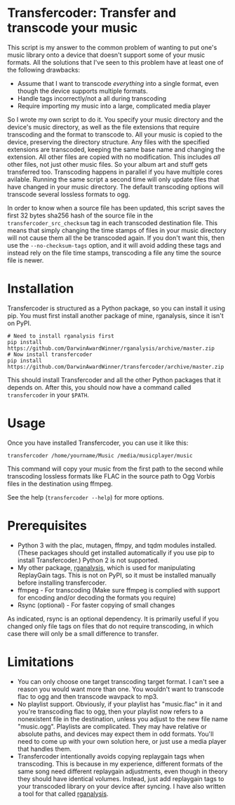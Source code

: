 # Transfercoder: Transfer and transcode your music

This script is my answer to the common problem of wanting to put one's
music library onto a device that doesn't support some of your music
formats. All the solutions that I've seen to this problem have at
least one of the following drawbacks:

* Assume that I want to transcode *everything* into a single format,
  even though the device supports multiple formats.
* Handle tags incorrectly/not a all during transcoding
* Require importing my music into a large, complicated media player

So I wrote my own script to do it. You specify your music directory
and the device's music directory, as well as the file extensions that
require transcoding and the format to transcode to. All your music is
copied to the device, preserving the directory structure. Any files
with the specified extensions are transcoded, keeping the same base
name and changing the extension. All other files are copied with no
modification. This includes *all* other files, not just other music
files. So your album art and stuff gets transferred too. Transcoding
happens in parallel if you have multiple cores avilable. Running the
same script a second time will only update files that have changed in
your music directory. The default transcoding options will transcode
several lossless formats to ogg.

In order to know when a source file has been updated, this script
saves the first 32 bytes sha256 hash of the source file in the
`transfercoder_src_checksum` tag in each transcoded destination file.
This means that simply changing the time stamps of files in your music
directory will not cause them all the be transcoded again. If you
don't want this, then use the `--no-checksum-tags` option, and it will
avoid adding these tags and instead rely on the file time stamps,
transcoding a file any time the source file is newer.

# Installation

Transfercoder is structured as a Python package, so you can install it
using pip. You must first install another package of mine, rganalysis,
since it isn't on PyPI.

    # Need to install rganalysis first
    pip install https://github.com/DarwinAwardWinner/rganalysis/archive/master.zip
    # Now install transfercoder
    pip install https://github.com/DarwinAwardWinner/transfercoder/archive/master.zip

This should install Transfercoder and all the other Python packages
that it depends on. After this, you should now have a command called
`transfercoder` in your `$PATH`.

# Usage

Once you have installed Transfercoder, you can use it like this:

    transfercoder /home/yourname/Music /media/musicplayer/music

This command will copy your music from the first path to the second
while transcoding lossless formats like FLAC in the source path to Ogg
Vorbis files in the destination using ffmpeg.

See the help (`transfercoder --help`) for more options.

# Prerequisites

* Python 3 with the plac, mutagen, ffmpy, and tqdm modules installed.
  (These packages should get installed automatically if you use pip to
  install Transfercoder.) Python 2 is not supported.
* My other package,
  [rganalysis](https://github.com/DarwinAwardWinner/rganalysis), which
  is used for manipulating ReplayGain tags. This is not on PyPI, so it
  must be installed manually before installing transfercoder.
* ffmpeg - For transcoding (Make sure ffmpeg is complied with support
  for encoding and/or decoding the formats you require)
* Rsync (optional) - For faster copying of small changes

As indicated, rsync is an optional dependency. It is primarily useful
if you changed only file tags on files that do not require
transcoding, in which case there will only be a small difference to
transfer.

# Limitations

* You can only choose one target transcoding target format. I can't
  see a reason you would want more than one. You wouldn't want to
  transcode flac to ogg and then transcode wavpack to mp3.
* No playlist support. Obviously, if your playlist has "music.flac" in
  it and you're transcoding flac to ogg, then your playlist now refers
  to a nonexistent file in the destination, unless you adjust to the
  new file name "music.ogg". Playlists are complicated. They may have
  relative or absolute paths, and devices may expect them in odd
  formats. You'll need to come up with your own solution here, or just
  use a media player that handles them.
* Transfercoder intentionally avoids copying replaygain tags when
  transcoding. This is because in my experience, different formats of
  the same song need different replaygain adjustments, even though in
  theory they should have identical volumes. Instead, just add
  replaygain tags to your transcoded library on your device after
  syncing. I have also written a tool for that called
  [rganalysis](https://github.com/DarwinAwardWinner/rganalysis).
